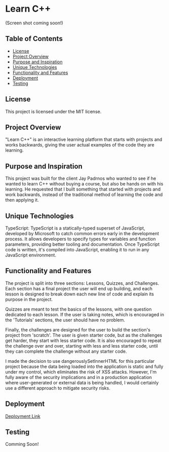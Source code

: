 # Learn C++

(Screen shot coming soon!)
## Table of Contents
- [License](#license)
- [Project Overview](#project-overview)
- [Purpose and Inspiration](#purpose-and-inspiration)
- [Unique Technologies](#technologies)
- [Functionality and Features](#functionality-and-features)
- [Deployment](#Deployment)
- [Testing](#testing)

## License
This project is licensed under the MIT license.

## Project Overview
"Learn C++" is an interactive learning platform that starts with projects and works backwards, giving the user actual examples of the code they are learning. 

## Purpose and Inspiration
This project was built for the client Jay Padrnos who wanted to see if he wanted to learn C++ without buying a course, but also be hands on with his learning. He requested that I built something that started with projects and work backwards, instead of the traditional method of learning the code and then applying it. 

## Unique Technologies
TypeScript:
TypeScript is a statically-typed superset of JavaScript, developed by Microsoft to catch common errors early in the development process. It allows developers to specify types for variables and function parameters, providing better tooling and documentation. Once TypeScript code is written, it's compiled into JavaScript, enabling it to run in any JavaScript environment.


## Functionality and Features
The project is split into three sections: Lessons, Quizzes, and Challenges. Each section has a final project the user will end up building, and each lesson is designed to break down each new line of code and explain its purpose in the project. 

Quizzes are meant to test the basics of the lessons, with one question dedicated to each lesson. If the user is taking notes, which is encouraged in the 'Tutorials' sections, the user should have no problem. 

Finally, the challenges are designed for the user to build the section's project from 'scratch'. The user is given starter code, but as the challenges get harder, they start with less starter code. It is also encouraged to repeat the challenge over and over, starting with less and less starter code, until they can complete the challenge without any starter code.

I made the decision to use dangerouslySetInnerHTML for this particular project because the data being loaded into the application is static and fully under my control, which eliminates the risk of XSS attacks. However, I'm fully aware of the security implications and in a production application where user-generated or external data is being handled, I would certainly use a different approach to mitigate security risks.

## Deployment
[Deployment Link](https://learn-c-plus-plus.netlify.app/)

## Testing
Comming Soon!